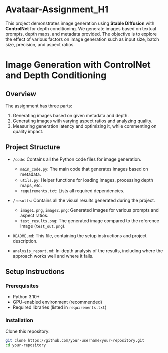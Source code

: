 # Avataar-Assignment_H1
This project demonstrates image generation using **Stable Diffusion** with **ControlNet** for depth conditioning. We generate images based on textual prompts, depth maps, and metadata provided. The objective is to explore the effect of various factors on image generation such as input size, batch size, precision, and aspect ratios.

# Image Generation with ControlNet and Depth Conditioning

## Overview

The assignment has three parts:
1. Generating images based on given metadata and depth.
2. Generating images with varying aspect ratios and analyzing quality.
3. Measuring generation latency and optimizing it, while commenting on quality impact.

## Project Structure

- `/code`: Contains all the Python code files for image generation.
  - `main_code.py`: The main code that generates images based on metadata.
  - `utils.py`: Helper functions for loading images, processing depth maps, etc.
  - `requirements.txt`: Lists all required dependencies.

- `/results`: Contains all the visual results generated during the project.
  - `image1.png`, `image2.png`: Generated images for various prompts and aspect ratios.
  - `test_results.png`: The generated image compared to the reference image (`test_out.png`).

- `README.md`: This file, containing the setup instructions and project description.
- `analysis_report.md`: In-depth analysis of the results, including where the approach works well and where it fails.

## Setup Instructions

### Prerequisites

- Python 3.10+
- GPU-enabled environment (recommended)
- Required libraries (listed in `requirements.txt`)

### Installation

Clone this repository:
```bash
git clone https://github.com/your-username/your-repository.git
cd your-repository
